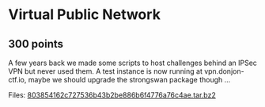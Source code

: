 # Virtual Public Network
## 300 points

A few years back we made some scripts to host challenges behind an IPSec VPN but never used them. A test instance is now running at vpn.donjon-ctf.io, maybe we should upgrade the strongswan package though ...



Files:
[803854162c727536b43b2be886b6f4776a76c4ae.tar.bz2](./files/803854162c727536b43b2be886b6f4776a76c4ae.tar.bz2)
